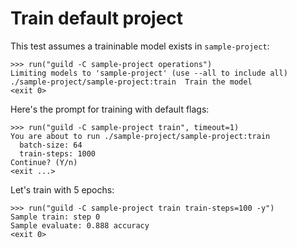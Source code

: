 # Train default project

This test assumes a traininable model exists in `sample-project`:

    >>> run("guild -C sample-project operations")
    Limiting models to 'sample-project' (use --all to include all)
    ./sample-project/sample-project:train  Train the model
    <exit 0>

Here's the prompt for training with default flags:

    >>> run("guild -C sample-project train", timeout=1)
    You are about to run ./sample-project/sample-project:train
      batch-size: 64
      train-steps: 1000
    Continue? (Y/n)
    <exit ...>

Let's train with 5 epochs:

    >>> run("guild -C sample-project train train-steps=100 -y")
    Sample train: step 0
    Sample evaluate: 0.888 accuracy
    <exit 0>
